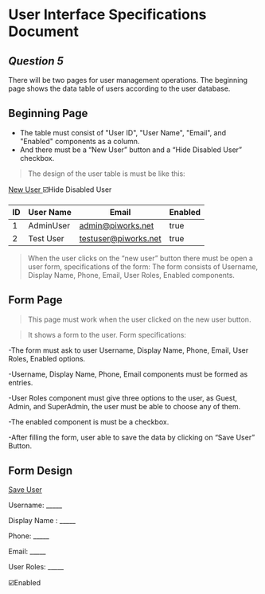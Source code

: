 # User Interface Specifications Document
## _Question 5_

There will be two pages for user management operations.
The beginning page shows the data table of users according to the user database.

## Beginning Page

- The table must consist of "User ID", "User Name", "Email", and "Enabled" components as a column.
- And there must be a “New User” button and a “Hide Disabled User” checkbox.

>The design of the user table is must be like this:

[New User ](http://userform.com/) :ballot_box_with_check:Hide Disabled User

|ID  |User Name   |Email                 |Enabled  |
|----|------------|----------------------|---------|
| 1  |AdminUser   |admin@piworks.net     |true     |
| 2  |Test User   |testuser@piworks.net  |true     |


>When the user clicks on the “new user” button there must be open a user form, specifications of the form: 
>The form consists of Username, Display Name, Phone, Email, User Roles, Enabled components.



## Form Page

>This page must work when the user clicked on the new user button.

>It shows a form to the user. Form specifications:

-The form must ask to user Username, Display Name, Phone, Email, User Roles, Enabled options.

-Username, Display Name, Phone, Email components must be formed as entries.

-User Roles component must give three options to the user, as Guest, Admin, and SuperAdmin, the user must be able to choose any of them.

-The enabled component is must be a checkbox.

-After filling the form, user able to save the data by clicking on “Save User” Button. 

## Form Design

[Save User ](http://userform.com/)

Username: _____

Display Name : _____

Phone: _____

Email: _____

User Roles: _____

:ballot_box_with_check:Enabled


